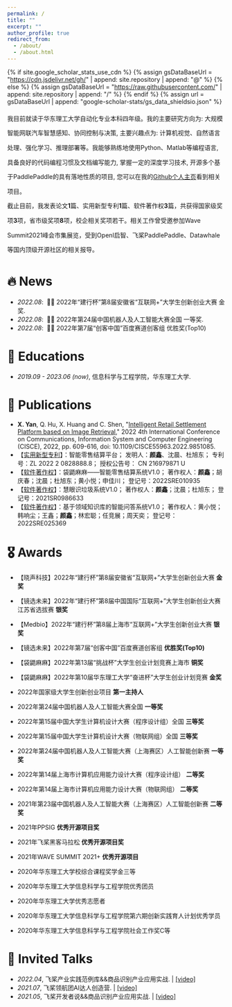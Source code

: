 ```yaml
---
permalink: /
title: ""
excerpt: ""
author_profile: true
redirect_from: 
  - /about/
  - /about.html
---
```


{% if site.google_scholar_stats_use_cdn %}
{% assign gsDataBaseUrl = "https://cdn.jsdelivr.net/gh/" | append: site.repository | append: "@" %}
{% else %}
{% assign gsDataBaseUrl = "https://raw.githubusercontent.com/" | append: site.repository | append: "/" %}
{% endif %}
{% assign url = gsDataBaseUrl | append: "google-scholar-stats/gs_data_shieldsio.json" %}

<span class='anchor' id='about-me'></span>

<p style="line-height:2.4;">
我目前就读于华东理工大学自动化专业本科四年级。我的主要研究方向为: 大规模智能网联汽车智慧感知、协同控制与决策, 主要兴趣点为: 计算机视觉、自然语言处理、强化学习、推理部署等。我能够熟练地使用Python、Matlab等编程语言, 具备良好的代码编程习惯及文档编写能力, 掌握一定的深度学习技术, 开源多个基于PaddlePaddle的具有落地性质的项目, 您可以在我的<a href='https://github.com/thomas-yanxin'>Github个人主页</a>看到相关项目。
<br />
  截止目前，我发表论文<strong>1</strong>篇、实用新型专利<strong>1</strong>篇、软件著作权<strong>3</strong>篇，共获得国家级奖项<strong>3</strong>项，省市级奖项<strong>8</strong>项，校企相关奖项若干。相关工作曾受邀参加Wave Summit2021峰会市集展览，受到OpenI启智、飞桨PaddlePaddle、Datawhale等国内顶级开源社区的相关报导。
</p>

# 🔥 News
- *2022.08*: &nbsp;🎉🎉 2022年“建行杯”第8届安徽省“互联网+”大学生创新创业大赛 金奖. 
- *2022.08*: &nbsp;🎉🎉 2022年第24届中国机器人及人工智能大赛全国 一等奖. 
- *2022.08*: &nbsp;🎉🎉 2022年第7届“创客中国”百度赛道创客组 优胜奖(Top10)

# 📖 Educations
- *2019.09 - 2023.06 (now)*, 信息科学与工程学院，华东理工大学. 


# 📝 Publications

<!-- <div class='paper-box'><div class='paper-box-image'><div><div class="badge">CVPR 2016</div><img src='images/500x300.png' alt="sym" width="100%"></div></div>
<div class='paper-box-text' markdown="1"> -->

- **X. Yan**, Q. Hu, X. Huang and C. Shen, "[Intelligent Retail Settlement Platform based on Image Retrieval](https://ieeexplore.ieee.org/document/9851085)," 2022 4th International Conference on Communications, Information System and Computer Engineering (CISCE), 2022, pp. 609-616, doi: 10.1109/CISCE55963.2022.9851085.
- 【[实用新型专利]()】：智能零售结算平台； 发明人：**颜鑫**、沈晨、杜旭东； 专利号：ZL 2022 2 0828888.8； 授权公告号： CN 216979871 U
- 【[软件著作权]()】：袋鼯麻麻——智能零售结算系统V1.0； 著作权人：**颜鑫**；胡庆春；沈晨；杜旭东；黄小悦；申佳川； 登记号：2022SRE010935
- 【[软件著作权]()】：慧眼识垃圾系统V1.0； 著作权人：**颜鑫**；沈晨；杜旭东； 登记号：2021SR0986633
- 【[软件著作权]()】：基于领域知识库的智能问答系统V1.0； 著作权人：黄小悦；韩响尘；王鑫；**颜鑫**；林宏聪；任竞展；周天奕； 登记号：2022SRE025369


# 🎖 Awards
- 【晓声科技】2022年“建行杯”第8届安徽省“互联网+”大学生创新创业大赛 <strong>金奖</strong>

- 【镜选未来】2022年“建行杯”第8届中国国际“互联网+”大学生创新创业大赛江苏省选拔赛 <strong>银奖</strong>

- 【Medbio】2022年“建行杯”第8届上海市“互联网+”大学生创新创业大赛 <strong>银奖</strong>

- 【镜选未来】2022年第7届“创客中国”百度赛道创客组 <strong>优胜奖(Top10)</strong> 

- 【袋鼯麻麻】2022年第13届“挑战杯”大学生创业计划竞赛上海市 <strong>铜奖</strong>

- 【袋鼯麻麻】2022年第10届华东理工大学“奋进杯”大学生创业计划竞赛 <strong>金奖</strong>

- 2022年国家级大学生创新创业项目 <strong>第一主持人</strong>

- 2022年第24届中国机器人及人工智能大赛全国 <strong>一等奖</strong>

- 2022年第15届中国大学生计算机设计大赛（程序设计组）全国 <strong>三等奖</strong>

- 2022年第15届中国大学生计算机设计大赛（物联网组）全国 <strong>三等奖</strong>

- 2022年第24届中国机器人及人工智能大赛（上海赛区）人工智能创新赛 <strong>一等奖</strong>

- 2022年第14届上海市计算机应用能力设计大赛（程序设计组） <strong>二等奖</strong>
  
- 2022年第14届上海市计算机应用能力设计大赛（物联网组） <strong>二等奖</strong>

- 2021年第23届中国机器人及人工智能大赛（上海赛区）人工智能创新赛 <strong>二等奖</strong>

- 2021年PPSIG **优秀开源项目奖**

- 2021年飞桨黑客马拉松 **优秀开源项目奖**

- 2021年WAVE SUMMIT 2021+ **优秀开源项目**

- 2020年华东理工大学校综合课程奖学金三等

- 2020年华东理工大学信息科学与工程学院优秀团员

- 2020年华东理工大学优秀志愿者

- 2020年华东理工大学信息科学与工程学院第六期创新实践育人计划优秀学员

- 2020年华东理工大学信息科学与工程学院社会工作奖C等


# 💬 Invited Talks
- *2022.04*, 飞桨产业实践范例库&&商品识别产业应用实战.  \| [\[video\]](https://www.bilibili.com/video/BV1Fu411y7co?spm_id_from=333.999.0.0)
- *2021.07*, 飞桨领航团AI达人创造营.  \| [\[video\]](https://www.bilibili.com/video/BV1qq4y1X7uZ?spm_id_from=333.999.0.0&vd_source=02aea3a5719f15c2ff7a32ade6916170)
- *2021.05*, 飞桨开发者说&&商品识别产业应用实战.  \| [\[video\]](https://www.bilibili.com/video/BV13p4y1t76K?spm_id_from=333.999.0.0)



<!-- # 💻 Internships
- *2019.05 - 2020.02*, [Lorem](https://github.com/), China. -->
